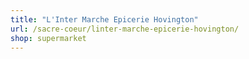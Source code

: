 ```yaml
---
title: "L'Inter Marche Epicerie Hovington"
url: /sacre-coeur/linter-marche-epicerie-hovington/
shop: supermarket
---
```


